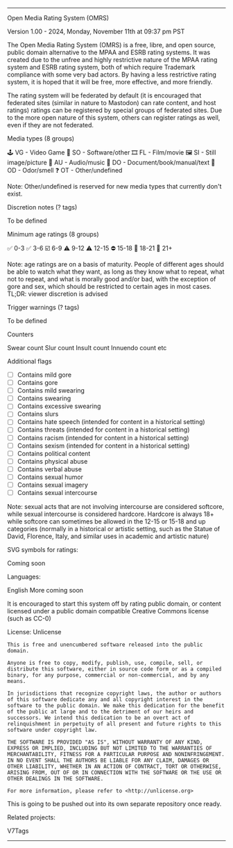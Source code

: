 
***

Open Media Rating System (OMRS)

Version 1.00 - 2024, Monday, November 11th at 09:37 pm PST

The Open Media Rating System (OMRS) is a free, libre, and open source, public domain alternative to the MPAA and ESRB rating systems. It was created due to the unfree and highly restrictive nature of the MPAA rating system and ESRB rating system, both of which require Trademark compliance with some very bad actors. By having a less restrictive rating system, it is hoped that it will be free, more effective, and more friendly.

The rating system will be federated by default (it is encouraged that federated sites (similar in nature to Mastodon) can rate content, and host ratings) ratings can be registered by special groups of federated sites. Due to the more open nature of this system, others can register ratings as well, even if they are not federated.

Media types (8 groups)

🕹️ VG - Video Game
💾️ SO - Software/other
🎞️ FL - Film/movie
🖼️ SI - Still image/picture
🎵️ AU - Audio/music
📔️ DO - Document/book/manual/text
🐽️ OD - Odor/smell
❓️ OT - Other/undefined

Note: Other/undefined is reserved for new media types that currently don't exist.

Discretion notes (? tags)

To be defined

Minimum age ratings (8 groups)

✅️ 0-3
✅️ 3-6
☑️ 6-9
⚠️ 9-12
⚠️ 12-15
⛔️ 15-18
🔞️ 18-21
🔞️ 21+

Note: age ratings are on a basis of maturity. People of different ages should be able to watch what they want, as long as they know what to repeat, what not to repeat, and what is morally good and/or bad, with the exception of gore and sex, which should be restricted to certain ages in most cases. TL;DR: viewer discretion is advised

Trigger warnings (? tags)

To be defined

Counters

Swear count
Slur count
Insult count
Innuendo count
etc

Additional flags

- [ ] Contains mild gore
- [ ] Contains gore
- [ ] Contains mild swearing
- [ ] Contains swearing
- [ ] Contains excessive swearing
- [ ] Contains slurs
- [ ] Contains hate speech (intended for content in a historical setting)
- [ ] Contains threats (intended for content in a historical setting)
- [ ] Contains racism (intended for content in a historical setting)
- [ ] Contains sexism (intended for content in a historical setting)
- [ ] Contains political content
- [ ] Contains physical abuse
- [ ] Contains verbal abuse
- [ ] Contains sexual humor
- [ ] Contains sexual imagery
- [ ] Contains sexual intercourse

Note: sexual acts that are not involving intercourse are considered softcore, while sexual intercourse is considered hardcore. Hardcore is always 18+ while softcore can sometimes be allowed in the 12-15 or 15-18 and up categories (normally in a historical or artistic setting, such as the Statue of David, Florence, Italy, and similar uses in academic and artistic nature)

SVG symbols for ratings:

Coming soon

Languages:

English
More coming soon

It is encouraged to start this system off by rating public domain, or content licensed under a public domain compatible Creative Commons license (such as CC-0)

License: Unlicense

```license-text:plain-text
This is free and unencumbered software released into the public domain.

Anyone is free to copy, modify, publish, use, compile, sell, or
distribute this software, either in source code form or as a compiled
binary, for any purpose, commercial or non-commercial, and by any
means.

In jurisdictions that recognize copyright laws, the author or authors
of this software dedicate any and all copyright interest in the
software to the public domain. We make this dedication for the benefit
of the public at large and to the detriment of our heirs and
successors. We intend this dedication to be an overt act of
relinquishment in perpetuity of all present and future rights to this
software under copyright law.

THE SOFTWARE IS PROVIDED "AS IS", WITHOUT WARRANTY OF ANY KIND,
EXPRESS OR IMPLIED, INCLUDING BUT NOT LIMITED TO THE WARRANTIES OF
MERCHANTABILITY, FITNESS FOR A PARTICULAR PURPOSE AND NONINFRINGEMENT.
IN NO EVENT SHALL THE AUTHORS BE LIABLE FOR ANY CLAIM, DAMAGES OR
OTHER LIABILITY, WHETHER IN AN ACTION OF CONTRACT, TORT OR OTHERWISE,
ARISING FROM, OUT OF OR IN CONNECTION WITH THE SOFTWARE OR THE USE OR
OTHER DEALINGS IN THE SOFTWARE.

For more information, please refer to <http://unlicense.org>
```

This is going to be pushed out into its own separate repository once ready.

Related projects:

V7Tags

***

